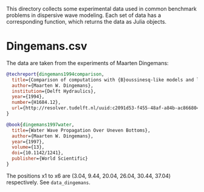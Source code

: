 This directory collects some experimental data used in common benchmark problems in dispersive wave modeling. Each set of data has a corresponding function, which returns the data as Julia objects.

# Dingemans.csv


The data are taken from the experiments of Maarten Dingemans:

```bibtex
@techreport{dingemans1994comparison,
  title={Comparison of computations with {B}oussinesq-like models and laboratory measurements},
  author={Maarten W. Dingemans},
  institution={Delft Hydraulics},
  year={1994},
  number={H1684.12},
  url={http://resolver.tudelft.nl/uuid:c2091d53-f455-48af-a84b-ac86680455e9}
}

@book{dingemans1997water,
  title={Water Wave Propagation Over Uneven Bottoms},
  author={Maarten W. Dingemans},
  year={1997},
  volume={13},
  doi={10.1142/1241},
  publisher={World Scientific}
}
```

The positions x1 to x6 are (3.04, 9.44, 20.04, 26.04, 30.44, 37.04) respectively. See `data_dingemans`.